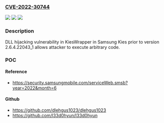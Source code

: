 ### [CVE-2022-30744](https://cve.mitre.org/cgi-bin/cvename.cgi?name=CVE-2022-30744)
![](https://img.shields.io/static/v1?label=Product&message=Samsung%20Kies&color=blue)
![](https://img.shields.io/static/v1?label=Version&message=%3C%202.6.4.22043_1%20&color=brighgreen)
![](https://img.shields.io/static/v1?label=Vulnerability&message=CWE-20%3A%20Improper%20Input%20Validation&color=brighgreen)

### Description

DLL hijacking vulnerability in KiesWrapper in Samsung Kies prior to version 2.6.4.22043_1 allows attacker to execute arbitrary code.

### POC

#### Reference
- https://security.samsungmobile.com/serviceWeb.smsb?year=2022&month=6

#### Github
- https://github.com/dlehgus1023/dlehgus1023
- https://github.com/l33d0hyun/l33d0hyun

